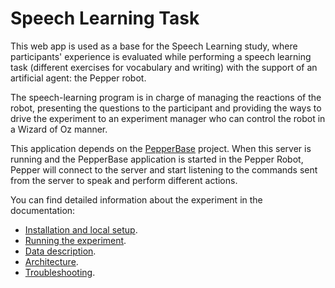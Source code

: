 # Speech Learning Task

This web app is used as a base for the Speech Learning study, where participants' experience is
evaluated while performing a speech learning task (different exercises for vocabulary and writing)
with the support of an artificial agent: the Pepper robot.

The speech-learning program is in charge of managing the reactions of the robot, presenting the
questions to the participant and providing the ways to drive the experiment to an experiment
manager who can control the robot in a Wizard of Oz manner.

This application depends on the [PepperBase](https://github.com/NaoPepper4hri/PepperBase) project.
When this server is running and the PepperBase application is started in the Pepper Robot, Pepper
will connect to the server and start listening to the commands sent from the server to speak and
perform different actions.

You can find detailed information about the experiment in the documentation:

- [Installation and local setup](./doc/installation.md).
- [Running the experiment](./doc/usage_guide.md).
- [Data description](./doc/data.md).
- [Architecture](./doc/architecture.md).
- [Troubleshooting](./doc/troubleshooting.md).
